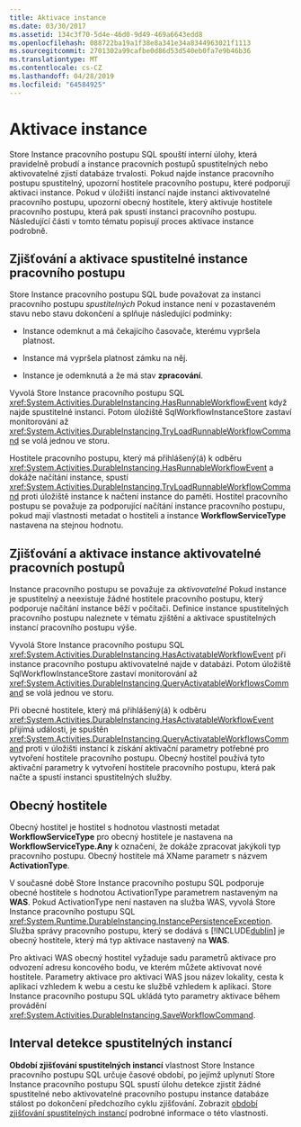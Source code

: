 ```yaml
---
title: Aktivace instance
ms.date: 03/30/2017
ms.assetid: 134c3f70-5d4e-46d0-9d49-469a6643edd8
ms.openlocfilehash: 088722ba19a1f38e8a341e34a8344963021f1113
ms.sourcegitcommit: 2701302a99cafbe0d86d53d540eb0fa7e9b46b36
ms.translationtype: MT
ms.contentlocale: cs-CZ
ms.lasthandoff: 04/28/2019
ms.locfileid: "64584925"
---
```

# <a name="instance-activation"></a>Aktivace instance
Store Instance pracovního postupu SQL spouští interní úlohy, která pravidelně probudí a instance pracovních postupů spustitelných nebo aktivovatelné zjistí databáze trvalosti. Pokud najde instance pracovního postupu spustitelný, upozorní hostitele pracovního postupu, které podporují aktivaci instance. Pokud v úložišti instancí najde instanci aktivovatelné pracovního postupu, upozorní obecný hostitele, který aktivuje hostitele pracovního postupu, která pak spustí instanci pracovního postupu. Následující části v tomto tématu popisují proces aktivace instance podrobně.  
  
## <a name="RunnableSection"></a> Zjišťování a aktivace spustitelné instance pracovního postupu  
 Store Instance pracovního postupu SQL bude považovat za instanci pracovního postupu *spustitelných* Pokud instance není v pozastaveném stavu nebo stavu dokončení a splňuje následující podmínky:  
  
- Instance odemknut a má čekajícího časovače, kterému vypršela platnost.  
  
- Instance má vypršela platnost zámku na něj.  
  
- Instance je odemknutá a že má stav **zpracování**.  
  
 Vyvolá Store Instance pracovního postupu SQL <xref:System.Activities.DurableInstancing.HasRunnableWorkflowEvent> když najde spustitelné instanci. Potom úložiště SqlWorkflowInstanceStore zastaví monitorování až <xref:System.Activities.DurableInstancing.TryLoadRunnableWorkflowCommand> se volá jednou ve storu.  
  
 Hostitele pracovního postupu, který má přihlášený(á) k odběru <xref:System.Activities.DurableInstancing.HasRunnableWorkflowEvent> a dokáže načítání instance, spustí <xref:System.Activities.DurableInstancing.TryLoadRunnableWorkflowCommand> proti úložiště instance k načtení instance do paměti. Hostitel pracovního postupu se považuje za podporující načítání instance pracovního postupu, pokud mají vlastnosti metadat o hostiteli a instance **WorkflowServiceType** nastavena na stejnou hodnotu.  
  
## <a name="detecting-and-activating-activatable-workflow-instances"></a>Zjišťování a aktivace instance aktivovatelné pracovních postupů  
 Instance pracovního postupu se považuje za *aktivovatelné* Pokud instance je spustitelný a neexistuje žádné hostitele pracovního postupu, který podporuje načítání instance běží v počítači. Definice instance spustitelných pracovního postupu naleznete v tématu zjištění a aktivace spustitelných instancí pracovního postupu výše.  
  
 Vyvolá Store Instance pracovního postupu SQL <xref:System.Activities.DurableInstancing.HasActivatableWorkflowEvent> při instance pracovního postupu aktivovatelné najde v databázi. Potom úložiště SqlWorkflowInstanceStore zastaví monitorování až <xref:System.Activities.DurableInstancing.QueryActivatableWorkflowsCommand> se volá jednou ve storu.  
  
 Při obecné hostitele, který má přihlášený(á) k odběru <xref:System.Activities.DurableInstancing.HasActivatableWorkflowEvent> přijímá události, je spuštěn <xref:System.Activities.DurableInstancing.QueryActivatableWorkflowsCommand> proti v úložišti instancí k získání aktivační parametry potřebné pro vytvoření hostitele pracovního postupu. Obecný hostitel používá tyto aktivační parametry k vytvoření hostitele pracovního postupu, která pak načte a spustí instanci spustitelných služby.  
  
## <a name="generic-hosts"></a>Obecný hostitele  
 Obecný hostitel je hostitel s hodnotou vlastnosti metadat **WorkflowServiceType** pro obecný hostitele je nastavena na **WorkflowServiceType.Any** k označení, že dokáže zpracovat jakýkoli typ pracovního postupu. Obecný hostitele má XName parametr s názvem **ActivationType**.  
  
 V současné době Store Instance pracovního postupu SQL podporuje obecné hostitele s hodnotou ActivationType parametrem nastaveným na **WAS**. Pokud ActivationType není nastaven na služba WAS, vyvolá Store Instance pracovního postupu SQL <xref:System.Runtime.DurableInstancing.InstancePersistenceException>. Služba správy pracovního postupu, který se dodává s [!INCLUDE[dublin](../../../includes/dublin-md.md)] je obecný hostitele, který má typ aktivace nastavený na **WAS**.  
  
 Pro aktivaci WAS obecný hostitel vyžaduje sadu parametrů aktivace pro odvození adresu koncového bodu, ve kterém můžete aktivovat nové hostitele. Parametry aktivace pro aktivaci WAS jsou název lokality, cesta k aplikaci vzhledem k webu a cestu ke službě vzhledem k aplikaci. Store Instance pracovního postupu SQL ukládá tyto parametry aktivace během provádění <xref:System.Activities.DurableInstancing.SaveWorkflowCommand>.  
  
## <a name="runnable-instances-detection-period"></a>Interval detekce spustitelných instancí  
 **Období zjišťování spustitelných instancí** vlastnost Store Instance pracovního postupu SQL určuje časové období, po jejímž uplynutí Store Instance pracovního postupu SQL spustí úlohu detekce zjistit žádné spustitelné nebo aktivovatelné pracovního postupu instance databáze stálost po dokončení předchozího cyklu zjišťování. Zobrazit [období zjišťování spustitelných instancí](runnable-instances-detection-period.md) podrobné informace o této vlastnosti.
